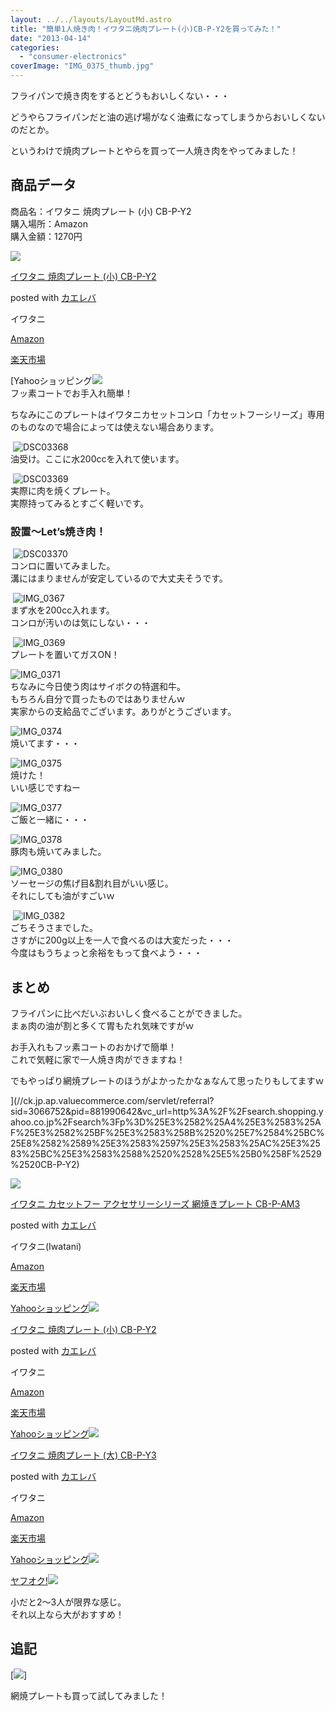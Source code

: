 ```yaml
---
layout: ../../layouts/LayoutMd.astro
title: "簡単1人焼き肉！イワタニ焼肉プレート(小)CB-P-Y2を買ってみた！"
date: "2013-04-14"
categories: 
  - "consumer-electronics"
coverImage: "IMG_0375_thumb.jpg"
---
```


フライパンで焼き肉をするとどうもおいしくない・・・

どうやらフライパンだと油の逃げ場がなく油煮になってしまうからおいしくないのだとか。

というわけで焼肉プレートとやらを買って一人焼き肉をやってみました！

## 商品データ

商品名：イワタニ 焼肉プレート (小) CB-P-Y2  
購入場所：Amazon  
購入金額：1270円

[![](/wp/images/410RLcR758L._SL160_.jpg)](https://www.amazon.co.jp/exec/obidos/ASIN/B002S019JQ/mizuka123-22/ref=nosim/)

[イワタニ 焼肉プレート (小) CB-P-Y2](https://www.amazon.co.jp/exec/obidos/ASIN/B002S019JQ/mizuka123-22/ref=nosim/)

posted with [カエレバ](http://kaereba.com)

イワタニ

[Amazon](http://www.amazon.co.jp/gp/search?keywords=%83C%83%8F%83%5E%83j%20%8F%C4%93%F7%83v%83%8C%81%5B%83g%20%28%8F%AC%29%20CB-P-Y2&__mk_ja_JP=%83J%83%5E%83J%83i&tag=mizuka123-22)

[楽天市場](http://hb.afl.rakuten.co.jp/hgc/032b53ee.4b34c5ee.0f4a541e.f440145e/?pc=http%3A%2F%2Fsearch.rakuten.co.jp%2Fsearch%2Fmall%2F%25E3%2582%25A4%25E3%2583%25AF%25E3%2582%25BF%25E3%2583%258B%2520%25E7%2584%25BC%25E8%2582%2589%25E3%2583%2597%25E3%2583%25AC%25E3%2583%25BC%25E3%2583%2588%2520%2528%25E5%25B0%258F%2529%2520CB-P-Y2%2F-%2Ff.1-p.1-s.1-sf.0-st.A-v.2%3Fx%3D0%26scid%3Daf_ich_link_urltxt%26m%3Dhttp%3A%2F%2Fm.rakuten.co.jp%2F)

[Yahooショッピング![](/wp/images/DSC03367.jpg)  
フッ素コートでお手入れ簡単！

ちなみにこのプレートはイワタニカセットコンロ「カセットフーシリーズ」専用のものなので場合によっては使えない場合あります。

 ![DSC03368](/wp/images/DSC03368.jpg "DSC03368")  
油受け。ここに水200ccを入れて使います。

 ![DSC03369](/wp/images/DSC03369.jpg "DSC03369")  
実際に肉を焼くプレート。  
実際持ってみるとすごく軽いです。

### 設置～Let’s焼き肉！

 ![DSC03370](/wp/images/DSC03370.jpg "DSC03370")  
コンロに置いてみました。  
溝にはまりませんが安定しているので大丈夫そうです。

 ![IMG_0367](/wp/images/IMG_0367.jpg "IMG_0367")  
まず水を200cc入れます。  
コンロが汚いのは気にしない・・・

 ![IMG_0369](/wp/images/IMG_0369.jpg "IMG_0369")  
プレートを置いてガスON！

![IMG_0371](/wp/images/IMG_0371.jpg "IMG_0371")  
ちなみに今日使う肉はサイボクの特選和牛。  
もちろん自分で買ったものではありませんｗ  
実家からの支給品でございます。ありがとうございます。

![IMG_0374](/wp/images/IMG_0374.jpg "IMG_0374")  
焼いてます・・・

![IMG_0375](/wp/images/IMG_0375.jpg "IMG_0375")  
焼けた！  
いい感じですねー

![IMG_0377](/wp/images/IMG_0377.jpg "IMG_0377")  
ご飯と一緒に・・・

![IMG_0378](/wp/images/IMG_0378.jpg "IMG_0378")  
豚肉も焼いてみました。

![IMG_0380](/wp/images/IMG_0380.jpg "IMG_0380")  
ソーセージの焦げ目&割れ目がいい感じ。  
それにしても油がすごいｗ

 ![IMG_0382](/wp/images/IMG_0382.jpg "IMG_0382")  
ごちそうさまでした。  
さすがに200g以上を一人で食べるのは大変だった・・・  
今度はもうちょっと余裕をもって食べよう・・・

## まとめ

フライパンに比べだいぶおいしく食べることができました。  
まぁ肉の油が割と多くて胃もたれ気味ですがｗ

お手入れもフッ素コートのおかげで簡単！  
これで気軽に家で一人焼き肉ができますね！

でもやっぱり網焼プレートのほうがよかったかなぁなんて思ったりもしてますｗ

](//ck.jp.ap.valuecommerce.com/servlet/referral?sid=3066752&pid=881990642&vc_url=http%3A%2F%2Fsearch.shopping.yahoo.co.jp%2Fsearch%3Fp%3D%25E3%2582%25A4%25E3%2583%25AF%25E3%2582%25BF%25E3%2583%258B%2520%25E7%2584%25BC%25E8%2582%2589%25E3%2583%2597%25E3%2583%25AC%25E3%2583%25BC%25E3%2583%2588%2520%2528%25E5%25B0%258F%2529%2520CB-P-Y2)

[](//ck.jp.ap.valuecommerce.com/servlet/referral?sid=3066752&pid=881990642&vc_url=http%3A%2F%2Fsearch.shopping.yahoo.co.jp%2Fsearch%3Fp%3D%25E3%2582%25A4%25E3%2583%25AF%25E3%2582%25BF%25E3%2583%258B%2520%25E7%2584%25BC%25E8%2582%2589%25E3%2583%2597%25E3%2583%25AC%25E3%2583%25BC%25E3%2583%2588%2520%2528%25E5%25B0%258F%2529%2520CB-P-Y2)

[](//ck.jp.ap.valuecommerce.com/servlet/referral?sid=3066752&pid=881990642&vc_url=http%3A%2F%2Fsearch.shopping.yahoo.co.jp%2Fsearch%3Fp%3D%25E3%2582%25A4%25E3%2583%25AF%25E3%2582%25BF%25E3%2583%258B%2520%25E7%2584%25BC%25E8%2582%2589%25E3%2583%2597%25E3%2583%25AC%25E3%2583%25BC%25E3%2583%2588%2520%2528%25E5%25B0%258F%2529%2520CB-P-Y2)[![](/wp/images/61OKdLIFsJL._SL160_.jpg)](https://www.amazon.co.jp/exec/obidos/ASIN/B00NG8MCQI/mizuka123-22/ref=nosim/)

[イワタニ カセットフー アクセサリーシリーズ 網焼きプレート CB-P-AM3](https://www.amazon.co.jp/exec/obidos/ASIN/B00NG8MCQI/mizuka123-22/ref=nosim/)

posted with [カエレバ](http://kaereba.com)

イワタニ(Iwatani)

[Amazon](http://www.amazon.co.jp/gp/search?keywords=%83C%83%8F%83%5E%83j%20%83J%83Z%83b%83g%83t%81%5B%20%83A%83N%83Z%83T%83%8A%81%5B%83V%83%8A%81%5B%83Y%20%96%D4%8F%C4%82%AB%83v%83%8C%81%5B%83g%20CB-P-AM3&__mk_ja_JP=%83J%83%5E%83J%83i&tag=mizuka123-22)

[楽天市場](http://hb.afl.rakuten.co.jp/hgc/032b53ee.4b34c5ee.0f4a541e.f440145e/?pc=http%3A%2F%2Fsearch.rakuten.co.jp%2Fsearch%2Fmall%2F%25E3%2582%25A4%25E3%2583%25AF%25E3%2582%25BF%25E3%2583%258B%2520%25E3%2582%25AB%25E3%2582%25BB%25E3%2583%2583%25E3%2583%2588%25E3%2583%2595%25E3%2583%25BC%2520%25E3%2582%25A2%25E3%2582%25AF%25E3%2582%25BB%25E3%2582%25B5%25E3%2583%25AA%25E3%2583%25BC%25E3%2582%25B7%25E3%2583%25AA%25E3%2583%25BC%25E3%2582%25BA%2520%25E7%25B6%25B2%25E7%2584%25BC%25E3%2581%258D%25E3%2583%2597%25E3%2583%25AC%25E3%2583%25BC%25E3%2583%2588%2520CB-P-AM3%2F-%2Ff.1-p.1-s.1-sf.0-st.A-v.2%3Fx%3D0%26scid%3Daf_ich_link_urltxt%26m%3Dhttp%3A%2F%2Fm.rakuten.co.jp%2F)

[Yahooショッピング![](/wp/images/410RLcR758L._SL160_.jpg)](//ck.jp.ap.valuecommerce.com/servlet/referral?sid=3066752&pid=881990642&vc_url=http%3A%2F%2Fsearch.shopping.yahoo.co.jp%2Fsearch%3Fp%3D%25E3%2582%25A4%25E3%2583%25AF%25E3%2582%25BF%25E3%2583%258B%2520%25E3%2582%25AB%25E3%2582%25BB%25E3%2583%2583%25E3%2583%2588%25E3%2583%2595%25E3%2583%25BC%2520%25E3%2582%25A2%25E3%2582%25AF%25E3%2582%25BB%25E3%2582%25B5%25E3%2583%25AA%25E3%2583%25BC%25E3%2582%25B7%25E3%2583%25AA%25E3%2583%25BC%25E3%2582%25BA%2520%25E7%25B6%25B2%25E7%2584%25BC%25E3%2581%258D%25E3%2583%2597%25E3%2583%25AC%25E3%2583%25BC%25E3%2583%2588%2520CB-P-AM3)

[イワタニ 焼肉プレート (小) CB-P-Y2](https://www.amazon.co.jp/exec/obidos/ASIN/B002S019JQ/mizuka123-22/ref=nosim/)

posted with [カエレバ](http://kaereba.com)

イワタニ

[Amazon](http://www.amazon.co.jp/gp/search?keywords=%83C%83%8F%83%5E%83j%20%8F%C4%93%F7%83v%83%8C%81%5B%83g%20%28%8F%AC%29%20CB-P-Y2&__mk_ja_JP=%83J%83%5E%83J%83i&tag=mizuka123-22)

[楽天市場](http://hb.afl.rakuten.co.jp/hgc/032b53ee.4b34c5ee.0f4a541e.f440145e/?pc=http%3A%2F%2Fsearch.rakuten.co.jp%2Fsearch%2Fmall%2F%25E3%2582%25A4%25E3%2583%25AF%25E3%2582%25BF%25E3%2583%258B%2520%25E7%2584%25BC%25E8%2582%2589%25E3%2583%2597%25E3%2583%25AC%25E3%2583%25BC%25E3%2583%2588%2520%2528%25E5%25B0%258F%2529%2520CB-P-Y2%2F-%2Ff.1-p.1-s.1-sf.0-st.A-v.2%3Fx%3D0%26scid%3Daf_ich_link_urltxt%26m%3Dhttp%3A%2F%2Fm.rakuten.co.jp%2F)

[Yahooショッピング![](/wp/images/41MJ%2BhepCfL._SL160_.jpg)](//ck.jp.ap.valuecommerce.com/servlet/referral?sid=3066752&pid=881990642&vc_url=http%3A%2F%2Fsearch.shopping.yahoo.co.jp%2Fsearch%3Fp%3D%25E3%2582%25A4%25E3%2583%25AF%25E3%2582%25BF%25E3%2583%258B%2520%25E7%2584%25BC%25E8%2582%2589%25E3%2583%2597%25E3%2583%25AC%25E3%2583%25BC%25E3%2583%2588%2520%2528%25E5%25B0%258F%2529%2520CB-P-Y2)

[イワタニ 焼肉プレート (大) CB-P-Y3](https://www.amazon.co.jp/exec/obidos/ASIN/B001028IWY/mizuka123-22/ref=nosim/)

posted with [カエレバ](http://kaereba.com)

イワタニ

[Amazon](http://www.amazon.co.jp/gp/search?keywords=%83C%83%8F%83%5E%83j%20%8F%C4%93%F7%83v%83%8C%81%5B%83g%20%28%91%E5%29%20CB-P-Y3&__mk_ja_JP=%83J%83%5E%83J%83i&tag=mizuka123-22)

[楽天市場](http://hb.afl.rakuten.co.jp/hgc/032b53ee.4b34c5ee.0f4a541e.f440145e/?pc=http%3A%2F%2Fsearch.rakuten.co.jp%2Fsearch%2Fmall%2F%25E3%2582%25A4%25E3%2583%25AF%25E3%2582%25BF%25E3%2583%258B%2520%25E7%2584%25BC%25E8%2582%2589%25E3%2583%2597%25E3%2583%25AC%25E3%2583%25BC%25E3%2583%2588%2520%2528%25E5%25A4%25A7%2529%2520CB-P-Y3%2F-%2Ff.1-p.1-s.1-sf.0-st.A-v.2%3Fx%3D0%26scid%3Daf_ich_link_urltxt%26m%3Dhttp%3A%2F%2Fm.rakuten.co.jp%2F)

[Yahooショッピング![](//ad.jp.ap.valuecommerce.com/servlet/gifbanner?sid=3066752&pid=881990642)](//ck.jp.ap.valuecommerce.com/servlet/referral?sid=3066752&pid=881990642&vc_url=http%3A%2F%2Fsearch.shopping.yahoo.co.jp%2Fsearch%3Fp%3D%25E3%2582%25A4%25E3%2583%25AF%25E3%2582%25BF%25E3%2583%258B%2520%25E7%2584%25BC%25E8%2582%2589%25E3%2583%2597%25E3%2583%25AC%25E3%2583%25BC%25E3%2583%2588%2520%2528%25E5%25A4%25A7%2529%2520CB-P-Y3)

[ヤフオク!![](//ad.jp.ap.valuecommerce.com/servlet/gifbanner?sid=3066752&pid=881990642)](//ck.jp.ap.valuecommerce.com/servlet/referral?sid=3066752&pid=881990642&vc_url=http%3A%2F%2Fauctions.search.yahoo.co.jp%2Fsearch%3Fvo%3D%26ve%3D%26auccat%3D0%26aucminprice%3D%26aucmaxprice%3D%26aucmin_bidorbuy_price%3D%26aucmax_bidorbuy_price%3D%26loc_cd%3D0%26abatch%3D0%26istatus%3D0%26filtered%3D1%26ei%3DUTF-8%26tab_ex%3Dcommerce%26va%3D%25E3%2582%25A4%25E3%2583%25AF%25E3%2582%25BF%25E3%2583%258B%2520%25E7%2584%25BC%25E8%2582%2589%25E3%2583%2597%25E3%2583%25AC%25E3%2583%25BC%25E3%2583%2588%2520%2528%25E5%25A4%25A7%2529%2520CB-P-Y3)

小だと2～3人が限界な感じ。  
それ以上なら大がおすすめ！

## 追記

[![](http://capture.heartrails.com/150x130/shadow?//mizuka123.net/3557/)]  

網焼プレートも買って試してみました！
